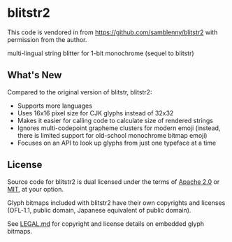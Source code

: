 # blitstr2

This code is vendored in from https://github.com/samblenny/blitstr2 with permission from the author.

multi-lingual string blitter for 1-bit monochrome (sequel to blitstr)


## What's New

Compared to the original version of blitstr, blitstr2:
- Supports more languages
- Uses 16x16 pixel size for CJK glyphs instead of 32x32
- Makes it easier for calling code to calculate size of rendered strings
- Ignores multi-codepoint grapheme clusters for modern emoji (instead, there
  is limited support for old-school monochrome bitmap emoji)
- Focuses on an API to look up glyphs from just one typeface at a time


## License

Source code for blitstr2 is dual licensed under the terms of [Apache 2.0](LICENSE-APACHE)
or [MIT](LICENSE-MIT), at your option.

Glyph bitmaps included with blitstr2 have their own copyrights and licenses
(OFL-1.1, public domain, Japanese equivalent of public domain).

See [LEGAL.md](LEGAL.md) for copyright and license details on embedded glyph
bitmaps.
